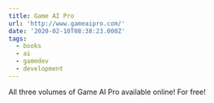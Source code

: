```yaml
---
title: Game AI Pro
url: 'http://www.gameaipro.com/'
date: '2020-02-10T08:38:23.000Z'
tags:
  - books
  - ai
  - gamedev
  - development
---
```

All three volumes of Game AI Pro available online! For free!
